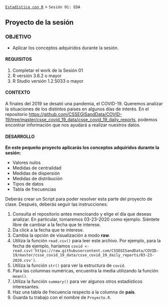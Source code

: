[`Estadística con R`](../Readme.md) > `Sesión 01: EDA` 
	
## Proyecto de la sesión

### OBJETIVO 

- Aplicar los conceptos adquiridos durante la sesión.

#### REQUISITOS 

1. Completar el work de la Sesión 01
2. R versión 3.6.2 o mayor
3. R Studio versión 1.2.5033 o mayor 

#### CONTEXTO

A finales del 2019 se desató una pandemia, el COVID-19. Queremos analizar la situaciones de los distintos paises en algunos días de interés. En el repositorio https://github.com/CSSEGISandData/COVID-19/tree/master/csse_covid_19_data/csse_covid_19_daily_reports, podemos encontrar información que nos ayudará a realizar nuestros datos.

#### DESARROLLO

**En este pequeño proyecto aplicarás los conceptos adquiridos durante la sesión:**

- Valores nulos
- Medidas de centralidad
- Medidas de dispersión
- Medidas de distribución
- Tipos de datos
- Tabla de frecuencias

Deberás crear un Script para poder resolver esta parte del proyecto de clase.  Después, deberás seguir las instrucciones:

1. Consulta el repositorio antes mencioando y elige el día que deseas analizar. En particular, tomaremos 03-23-2020 como ejemplo. Siéntete libre de cambiar a la fecha que te interese. 
2. Da click a la fecha que te interese.
3. Cambia la opción de visualización a modo **raw**.
4. Utiliza la función `read.csv()` para leer este archivo. Por ejemplo, para la fecha de ejemplo, haríamos `covid <- read.csv('https://raw.githubusercontent.com/CSSEGISandData/COVID-19/master/csse_covid_19_data/csse_covid_19_daily_reports/03-23-2020.csv')`.
5. Utiliza la función `str()` para ver la estructura de `covid`.
6. Para las columnas numéricas, encuentra la media utilizando la función `mean()`.
7. Utiliza la función `summary()` para ver algunos otros estadísticos interesantes.
8. Haz una tabla de frecuencia respecto a la columna de **país**. 
9. Guarda tu trabajo con el nombre de `Proyecto.R`.